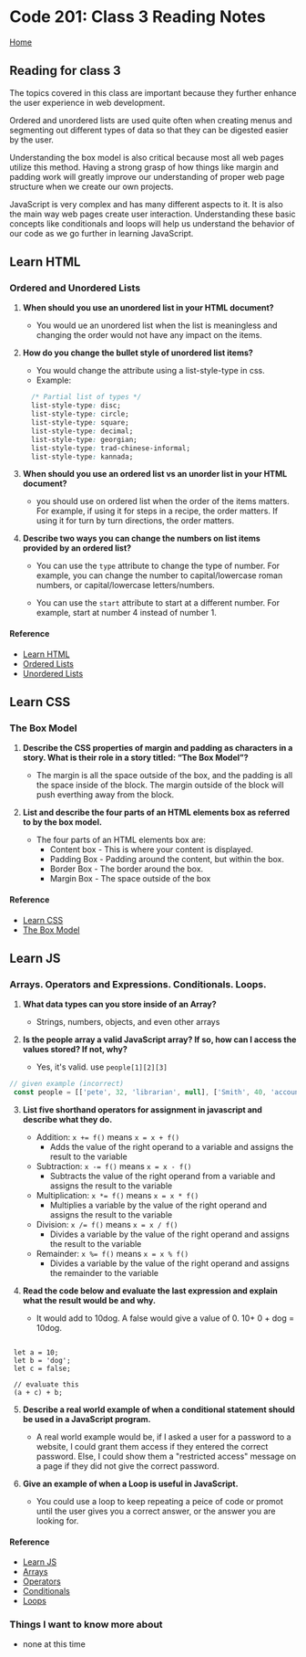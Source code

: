 # Code 201: Class 3 Reading Notes

[Home](https://mtorres6739.github.io/reading-notes/)

## Reading for class 3

The topics covered in this class are important because they further enhance the user experience in web development.

Ordered and unordered lists are used quite often when creating menus and segmenting out different types of data so that they can be digested easier by the user.

Understanding the box model is also critical because most all web pages utilize this method. Having a strong grasp of how things like margin and padding work will greatly improve our understanding of proper web page structure when we create our own projects.

JavaScript is very complex and has many different aspects to it. It is also the main way web pages create user interaction. Understanding these basic concepts like conditionals and loops will help us understand the behavior of our code as we go further in learning JavaScript.

## Learn HTML

### Ordered and Unordered Lists

1. **When should you use an unordered list in your HTML document?**

    - You would ue an unordered list when the list is meaningless and changing the order would not have any impact on the items.

2. **How do you change the bullet style of unordered list items?**

    - You would change the attribute using a list-style-type in css.
    - Example:

    ```css
      /* Partial list of types */
      list-style-type: disc;
      list-style-type: circle;
      list-style-type: square;
      list-style-type: decimal;
      list-style-type: georgian;
      list-style-type: trad-chinese-informal;
      list-style-type: kannada;
      ```

3. **When should you use an ordered list vs an unorder list in your HTML document?**

    - you should use on ordered list when the order of the items matters. For example, if using it for steps in a recipe, the order matters.  If using it for turn by turn directions, the order matters.

4. **Describe two ways you can change the numbers on list items provided by an ordered list?**

    - You can use the ```type``` attribute to change the type of number. For example, you can change the number to capital/lowercase roman numbers, or capital/lowercase letters/numbers.

    - You can use the ```start``` attribute to start at a different number.  For example, start at number 4 instead of number 1.

#### Reference

- [Learn HTML](https://developer.mozilla.org/en-US/docs/Web/HTML)
- [Ordered Lists](https://developer.mozilla.org/en-US/docs/Web/HTML/Element/ol)
- [Unordered Lists](https://developer.mozilla.org/en-US/docs/Web/HTML/Element/ul)

## Learn CSS

### The Box Model

1. **Describe the CSS properties of margin and padding as characters in a story. What is their role in a story titled: “The Box Model”?**

    - The margin is all the space outside of the box, and the padding is all the space inside of the block.  The margin outside of the block will push everthing away from the block.

2. **List and describe the four parts of an HTML elements box as referred to by the box model.**

    - The four parts of an HTML elements box are:
      - Content box - This is where your content is displayed.
      - Padding Box - Padding around the content, but within the box.
      - Border Box - The border around the box.
      - Margin Box - The space outside of the box

#### Reference
- [Learn CSS](https://developer.mozilla.org/en-US/docs/Learn/CSS)
- [The Box Model](https://developer.mozilla.org/en-US/docs/Learn/CSS/Building_blocks/The_box_model)


## Learn JS

### Arrays. Operators and Expressions. Conditionals. Loops.

1. **What data types can you store inside of an Array?**

    - Strings, numbers, objects, and even other arrays

2. **Is the people array a valid JavaScript array? If so, how can I access the values stored? If not, why?**

    - Yes, it's valid. use ```people[1][2][3]```

```js
// given example (incorrect)
 const people = [['pete', 32, 'librarian', null], ['Smith', 40, 'accountant', 'fishing:hiking:rock_climbing'], ['bill', null, 'artist', null]];

```

3. **List five shorthand operators for assignment in javascript and describe what they do.**

    - Addition: ```x += f()``` means ```x = x + f()```
      - Adds the value of the right operand to a variable and assigns the result to the variable
    - Subtraction: ```x -= f()``` means ```x = x - f()```
      - Subtracts the value of the right operand from a variable and assigns the result to the variable
    - Multiplication: ```x *= f()``` means ```x = x * f()```
      - Multiplies a variable by the value of the right operand and assigns the result to the variable
    - Division: ```x /= f()``` means ```x = x / f()```
      - Divides a variable by the value of the right operand and assigns the result to the variable
    - Remainder: ```x %= f()``` means ```x = x % f()```
      - Divides a variable by the value of the right operand and assigns the remainder to the variable

4. **Read the code below and evaluate the last expression and explain what the result would be and why.**

    - It would add to 10dog. A false would give a value of 0. 10+ 0 + dog = 10dog.

```code block

 let a = 10;
 let b = 'dog';
 let c = false;

 // evaluate this
 (a + c) + b;

```

5. **Describe a real world example of when a conditional statement should be used in a JavaScript program.**

    - A real world example would be, if I asked a user for a password to a website, I could grant them access if they entered the correct password.  Else, I could show them a "restricted access" message on a page if they did not give the correct password.

6. **Give an example of when a Loop is useful in JavaScript.**

    - You could use a loop to keep repeating a peice of code or promot until the user gives you a correct answer, or the answer you are looking for.

#### Reference
- [Learn JS](https://developer.mozilla.org/en-US/docs/Learn/JavaScript)
- [Arrays](https://developer.mozilla.org/en-US/docs/Learn/JavaScript/First_steps/Arrays)
- [Operators](https://developer.mozilla.org/en-US/docs/Web/JavaScript/Guide/Expressions_and_Operators)
- [Conditionals](https://developer.mozilla.org/en-US/docs/Learn/JavaScript/Building_blocks/conditionals)
- [Loops](https://developer.mozilla.org/en-US/docs/Learn/JavaScript/Building_blocks/Looping_code)

### Things I want to know more about

- none at this time